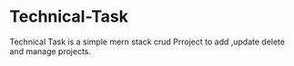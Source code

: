 # Technical-Task
Technical Task is a simple mern stack crud Prroject to add ,update delete and manage projects.
